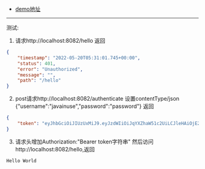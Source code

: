 - [demo地址](https://www.javainuse.com/spring/boot-jwt)

---

测试:
1. 请求http://localhost:8082/hello 返回
~~~json
{
    "timestamp": "2022-05-20T05:31:01.745+00:00",
    "status": 401,
    "error": "Unauthorized",
    "message": "",
    "path": "/hello"
}
~~~
2. post请求http://localhost:8082/authenticate 设置contentType/json {"username":"javainuse","password":"password"} 返回
~~~json
{
    "token": "eyJhbGciOiJIUzUxMiJ9.eyJzdWIiOiJqYXZhaW51c2UiLCJleHAiOjE2NTMwNDI5NTEsImlhdCI6MTY1MzAyNDk1MX0.W4yhxbCkuhqvj55VZ1FCboupPSodkp1KI4NtU2lDHTLldLoh9rsUPnmdjzB8k6EaSuFSGnafGeZrBfj5gV7XCQ"
}
~~~
3. 请求头增加Authorization:"Bearer token字符串" 然后访问http://localhost:8082/hello,返回
~~~
Hello World
~~~
